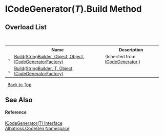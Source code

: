 # ICodeGenerator(*T*).Build Method 
 


## Overload List
&nbsp;<table><tr><th></th><th>Name</th><th>Description</th></tr><tr><td>![Public method](media/pubmethod.gif "Public method")</td><td><a href="3E8AA2A6.md">Build(StringBuilder, Object, Object, ICodeGeneratorFactory)</a></td><td> (Inherited from <a href="E61B69D.md">ICodeGenerator</a>.)</td></tr><tr><td>![Public method](media/pubmethod.gif "Public method")</td><td><a href="308F0220.md">Build(StringBuilder, T, Object, ICodeGeneratorFactory)</a></td><td /></tr></table>&nbsp;
<a href="#icodegenerator(*t*).build-method">Back to Top</a>

## See Also


#### Reference
<a href="919CCE29.md">ICodeGenerator(T) Interface</a><br /><a href="DCDDD28E.md">Albatross.CodeGen Namespace</a><br />
